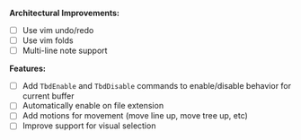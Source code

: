 **Architectural Improvements:**

- [ ] Use vim undo/redo
- [ ] Use vim folds
- [ ] Multi-line note support

**Features:**

- [ ] Add `TbdEnable` and `TbdDisable` commands to enable/disable behavior for current buffer
- [ ] Automatically enable on file extension
- [ ] Add motions for movement (move line up, move tree up, etc)
- [ ] Improve support for visual selection
